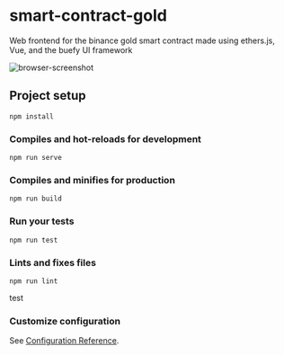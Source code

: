 # smart-contract-gold

Web frontend for the binance gold smart contract made using ethers.js, Vue, and the buefy UI framework

![browser-screenshot](https://user-images.githubusercontent.com/11241733/169455545-4001117f-00b5-4435-9e2b-95ef8aadb6a6.png)

## Project setup
```
npm install
```

### Compiles and hot-reloads for development
```
npm run serve
```

### Compiles and minifies for production
```
npm run build
```

### Run your tests
```
npm run test
```

### Lints and fixes files
```
npm run lint
```

test

### Customize configuration
See [Configuration Reference](https://cli.vuejs.org/config/).
